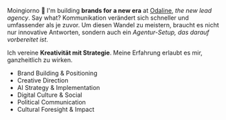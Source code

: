Moingiorno 👋 I'm building **brands for a new era** at [Odaline](https://odaline.de/), _the new lead agency_. Say what? Kommunikation verändert sich schneller und umfassender als je zuvor. Um diesen Wandel zu meistern, braucht es nicht nur innovative Antworten, sondern auch ein _Agentur-Setup, das darauf vorbereitet ist_.


Ich vereine **Kreativität mit Strategie**. Meine Erfahrung erlaubt es mir, ganzheitlich zu wirken.

-   Brand Building & Positioning
-   Creative Direction
-   AI Strategy & Implementation
-   Digital Culture & Social
-   Political Communication
-   Cultural Foresight & Impact
